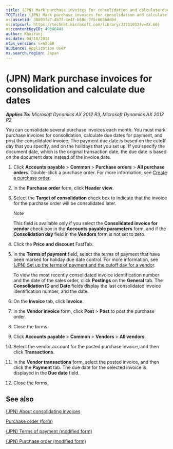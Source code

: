 ```yaml
---
title: (JPN) Mark purchase invoices for consolidation and calculate due dates
TOCTitle: (JPN) Mark purchase invoices for consolidation and calculate due dates
ms:assetid: 38893fa7-4b7f-4e4f-b58c-7f5c665bdd0d
ms:mtpsurl: https://technet.microsoft.com/library/JJ711032(v=AX.60)
ms:contentKeyID: 49386443
author: Khairunj
ms.date: 04/18/2014
mtps_version: v=AX.60
audience: Application User
ms.search.region: Japan
---
```


# (JPN) Mark purchase invoices for consolidation and calculate due dates 


_**Applies To:** Microsoft Dynamics AX 2012 R3, Microsoft Dynamics AX 2012 R2_

You can consolidate several purchase invoices each month. You must mark purchase invoices for consolidation, calculate due dates for payment, and post the consolidated invoice. The payment due date is based on the cutoff day that you specify, and on the holidays that you set up. If you specify the document date, which is the original transaction date, the due date is based on the document date instead of the invoice date.

1.  Click **Accounts payable** \> **Common** \> **Purchase orders** \> **All purchase orders**. Double-click a purchase order. For more information, see [Create a purchase order](create-a-purchase-order.md).

2.  In the **Purchase order** form, click **Header view**.

3.  Select the **Target of consolidation** check box to indicate that the invoice for the purchase order will be consolidated later.
    

    > [!NOTE]
    > <P>This field is available only if you select the <STRONG>Consolidated invoice for vendor</STRONG> check box in the <STRONG>Accounts payable parameters</STRONG> form, and if the <STRONG>Consolidation day</STRONG> field in the <STRONG>Vendors</STRONG> form is not set to zero.</P>



4.  Click the **Price and discount** FastTab.

5.  In the **Terms of payment** field, select the terms of payment that have been marked for holiday due date control. For more information, see [(JPN) Set up the terms of payment and the cutoff day for a vendor](jpn-set-up-the-terms-of-payment-and-the-cutoff-day-for-a-vendor.md).
    
    To view the most recently consolidated invoice identification number and the date of the sales order, click **Postings** on the **General** tab. The **Consolidation ID** and **Date** fields display the last consolidated invoice identification number, and the date.

6.  On the **Invoice** tab, click **Invoice**.

7.  In the **Vendor invoice** form, click **Post** \> **Post** to post the purchase order.

8.  Close the forms.

9.  Click **Accounts payable** \> **Common** \> **Vendors** \> **All vendors**.

10. Select the vendor account for the posted purchase invoice, and then click **Transactions**.

11. In the **Vendor transactions** form, select the posted invoice, and then click the **Payment** tab. The due date for the selected invoice is displayed in the **Due date** field.

12. Close the forms.

## See also

[(JPN) About consolidating invoices](jpn-about-consolidating-invoices.md)

[Purchase order (form)](https://technet.microsoft.com/library/aa557983\(v=ax.60\))

[(JPN) Terms of payment (modified form)](https://technet.microsoft.com/library/jj711223\(v=ax.60\))

[(JPN) Purchase order (modified form)](https://technet.microsoft.com/library/jj711227\(v=ax.60\))

  


